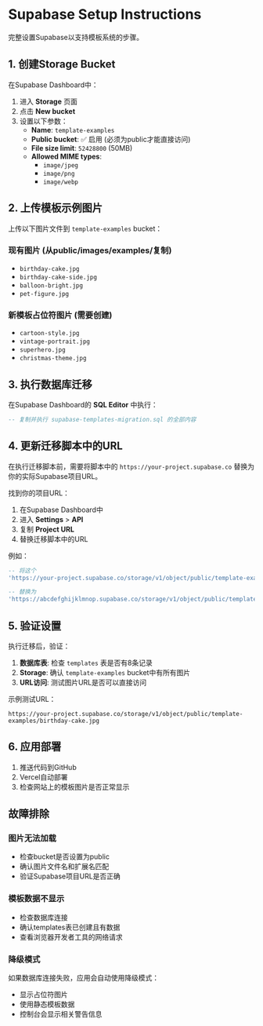 # Supabase Setup Instructions

完整设置Supabase以支持模板系统的步骤。

## 1. 创建Storage Bucket

在Supabase Dashboard中：

1. 进入 **Storage** 页面
2. 点击 **New bucket**
3. 设置以下参数：
   - **Name**: `template-examples`
   - **Public bucket**: ✅ 启用 (必须为public才能直接访问)
   - **File size limit**: `52428800` (50MB)
   - **Allowed MIME types**: 
     - `image/jpeg`
     - `image/png`
     - `image/webp`

## 2. 上传模板示例图片

上传以下图片文件到 `template-examples` bucket：

### 现有图片 (从public/images/examples/复制)
- `birthday-cake.jpg`
- `birthday-cake-side.jpg`
- `balloon-bright.jpg`
- `pet-figure.jpg`

### 新模板占位符图片 (需要创建)
- `cartoon-style.jpg`
- `vintage-portrait.jpg`  
- `superhero.jpg`
- `christmas-theme.jpg`

## 3. 执行数据库迁移

在Supabase Dashboard的 **SQL Editor** 中执行：

```sql
-- 复制并执行 supabase-templates-migration.sql 的全部内容
```

## 4. 更新迁移脚本中的URL

在执行迁移脚本前，需要将脚本中的 `https://your-project.supabase.co` 替换为你的实际Supabase项目URL。

找到你的项目URL：
1. 在Supabase Dashboard中
2. 进入 **Settings** > **API**
3. 复制 **Project URL**
4. 替换迁移脚本中的URL

例如：
```sql
-- 将这个
'https://your-project.supabase.co/storage/v1/object/public/template-examples/birthday-cake.jpg'

-- 替换为
'https://abcdefghijklmnop.supabase.co/storage/v1/object/public/template-examples/birthday-cake.jpg'
```

## 5. 验证设置

执行迁移后，验证：

1. **数据库表**: 检查 `templates` 表是否有8条记录
2. **Storage**: 确认 `template-examples` bucket中有所有图片
3. **URL访问**: 测试图片URL是否可以直接访问

示例测试URL：
```
https://your-project.supabase.co/storage/v1/object/public/template-examples/birthday-cake.jpg
```

## 6. 应用部署

1. 推送代码到GitHub
2. Vercel自动部署
3. 检查网站上的模板图片是否正常显示

## 故障排除

### 图片无法加载
- 检查bucket是否设置为public
- 确认图片文件名和扩展名匹配
- 验证Supabase项目URL是否正确

### 模板数据不显示
- 检查数据库连接
- 确认templates表已创建且有数据
- 查看浏览器开发者工具的网络请求

### 降级模式
如果数据库连接失败，应用会自动使用降级模式：
- 显示占位符图片
- 使用静态模板数据
- 控制台会显示相关警告信息